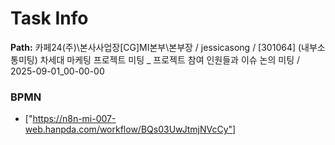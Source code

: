 # Task Info

**Path:** 카페24(주)\본사사업장\[CG]MI본부\본부장 / jessicasong / [301064] (내부소통미팅) 차세대 마케팅 프로젝트 미팅 _ 프로젝트 참여 인원들과 이슈 논의 미팅 / 2025-09-01_00-00-00

### BPMN
- ["https://n8n-mi-007-web.hanpda.com/workflow/BQs03UwJtmjNVcCy"]

